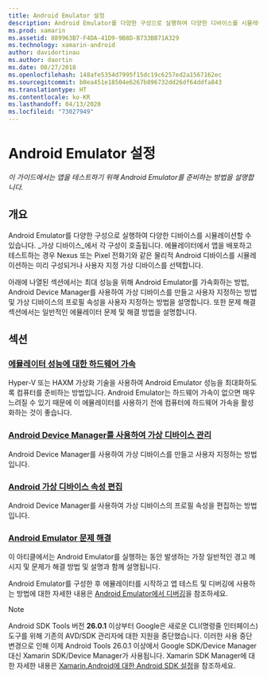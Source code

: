 ```yaml
---
title: Android Emulator 설정
description: Android Emulator를 다양한 구성으로 실행하여 다양한 디바이스를 시뮬레이션할 수 있습니다. 이 가이드에서는 앱을 테스트하기 위해 Android Emulator를 준비하는 방법을 설명합니다.
ms.prod: xamarin
ms.assetid: 889963B7-F4DA-41D9-9B8D-B733BB71A329
ms.technology: xamarin-android
author: davidortinau
ms.author: daortin
ms.date: 08/27/2018
ms.openlocfilehash: 148afe5354d7995f15dc19c6257ed2a1567162ec
ms.sourcegitcommit: b0ea451e18504e6267b896732dd26df64ddfa843
ms.translationtype: HT
ms.contentlocale: ko-KR
ms.lasthandoff: 04/13/2020
ms.locfileid: "73027949"
---
```

# <a name="android-emulator-setup"></a>Android Emulator 설정

_이 가이드에서는 앱을 테스트하기 위해 Android Emulator를 준비하는 방법을 설명합니다._

## <a name="overview"></a>개요

Android Emulator를 다양한 구성으로 실행하여 다양한 디바이스를 시뮬레이션할 수 있습니다. _가상 디바이스_에서 각 구성이 호출됩니다. 에뮬레이터에서 앱을 배포하고 테스트하는 경우 Nexus 또는 Pixel 전화기와 같은 물리적 Android 디바이스를 시뮬레이션하는 미리 구성되거나 사용자 지정 가상 디바이스를 선택합니다.

아래에 나열된 섹션에서는 최대 성능을 위해 Android Emulator를 가속화하는 방법, Android Device Manager를 사용하여 가상 디바이스를 만들고 사용자 지정하는 방법 및 가상 디바이스의 프로필 속성을 사용자 지정하는 방법을 설명합니다. 또한 문제 해결 섹션에서는 일반적인 에뮬레이터 문제 및 해결 방법을 설명합니다.

## <a name="sections"></a>섹션

### <a name="hardware-acceleration-for-emulator-performance"></a>[에뮬레이터 성능에 대한 하드웨어 가속](~/android/get-started/installation/android-emulator/hardware-acceleration.md)

Hyper-V 또는 HAXM 가상화 기술을 사용하여 Android Emulator 성능을 최대화하도록 컴퓨터를 준비하는 방법입니다. Android Emulator는 하드웨어 가속이 없으면 매우 느려질 수 있기 때문에 이 에뮬레이터를 사용하기 전에 컴퓨터에 하드웨어 가속을 활성화하는 것이 좋습니다.

### <a name="managing-virtual-devices-with-the-android-device-manager"></a>[Android Device Manager를 사용하여 가상 디바이스 관리](~/android/get-started/installation/android-emulator/device-manager.md)

Android Device Manager를 사용하여 가상 디바이스를 만들고 사용자 지정하는 방법입니다.

### <a name="editing-android-virtual-device-properties"></a>[Android 가상 디바이스 속성 편집](~/android/get-started/installation/android-emulator/device-properties.md)

Android Device Manager를 사용하여 가상 디바이스의 프로필 속성을 편집하는 방법입니다.

### <a name="android-emulator-troubleshooting"></a>[Android Emulator 문제 해결](~/android/get-started/installation/android-emulator/troubleshooting.md)

이 아티클에서는 Android Emulator를 실행하는 동안 발생하는 가장 일반적인 경고 메시지 및 문제가 해결 방법 및 설명과 함께 설명됩니다.

Android Emulator를 구성한 후 에뮬레이터를 시작하고 앱 테스트 및 디버깅에 사용하는 방법에 대한 자세한 내용은 [Android Emulator에서 디버깅](~/android/deploy-test/debugging/debug-on-emulator.md)을 참조하세요.

> [!NOTE]
> Android SDK Tools 버전 **26.0.1** 이상부터 Google은 새로운 CLI(명령줄 인터페이스) 도구를 위해 기존의 AVD/SDK 관리자에 대한 지원을 중단했습니다. 이러한 사용 중단 변경으로 인해 이제 Android Tools 26.0.1 이상에서 Google SDK/Device Manager 대신 Xamarin SDK/Device Manager가 사용됩니다. Xamarin SDK Manager에 대한 자세한 내용은 [Xamarin.Android에 대한 Android SDK 설정](~/android/get-started/installation/android-sdk.md)을 참조하세요.
